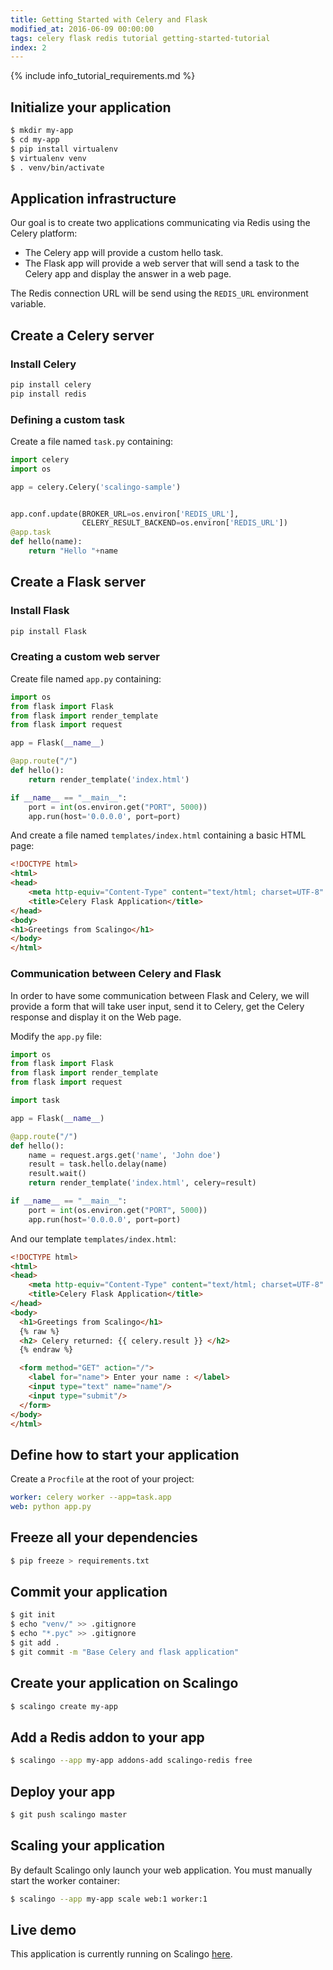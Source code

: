 ```yaml
---
title: Getting Started with Celery and Flask
modified_at: 2016-06-09 00:00:00
tags: celery flask redis tutorial getting-started-tutorial
index: 2
---
```



{% include info_tutorial_requirements.md %}

## Initialize your application

```bash
$ mkdir my-app
$ cd my-app
$ pip install virtualenv
$ virtualenv venv
$ . venv/bin/activate
```

## Application infrastructure

Our goal is to create two applications communicating via Redis using the Celery
platform:

* The Celery app will provide a custom hello task.
* The Flask app will provide a web server that will send a task to the Celery
app and display the answer in a web page.

The Redis connection URL will be send using the `REDIS_URL` environment variable.

## Create a Celery server

### Install Celery

```bash
pip install celery
pip install redis
```

### Defining a custom task

Create a file named `task.py` containing:

```python
import celery
import os

app = celery.Celery('scalingo-sample')


app.conf.update(BROKER_URL=os.environ['REDIS_URL'],
                CELERY_RESULT_BACKEND=os.environ['REDIS_URL'])
@app.task
def hello(name):
    return "Hello "+name
```

## Create a Flask server

### Install Flask

```bash
pip install Flask
```

### Creating a custom web server

Create file named `app.py` containing:

```python
import os
from flask import Flask
from flask import render_template
from flask import request

app = Flask(__name__)

@app.route("/")
def hello():
    return render_template('index.html')

if __name__ == "__main__":
    port = int(os.environ.get("PORT", 5000))
    app.run(host='0.0.0.0', port=port)
```

And create a file named `templates/index.html` containing a basic HTML page:

```html
<!DOCTYPE html>
<html>
<head>
	<meta http-equiv="Content-Type" content="text/html; charset=UTF-8" />
	<title>Celery Flask Application</title>
</head>
<body>
<h1>Greetings from Scalingo</h1>
</body>
</html>
```

### Communication between Celery and Flask

In order to have some communication between Flask and Celery, we will provide a
form that will take user input, send it to Celery, get the Celery response and
display it on the Web page.

Modify the `app.py` file:

```python
import os
from flask import Flask
from flask import render_template
from flask import request

import task

app = Flask(__name__)

@app.route("/")
def hello():
    name = request.args.get('name', 'John doe')
    result = task.hello.delay(name)
    result.wait()
    return render_template('index.html', celery=result)

if __name__ == "__main__":
    port = int(os.environ.get("PORT", 5000))
    app.run(host='0.0.0.0', port=port)
```

And our template `templates/index.html`:

```html
<!DOCTYPE html>
<html>
<head>
	<meta http-equiv="Content-Type" content="text/html; charset=UTF-8" />
	<title>Celery Flask Application</title>
</head>
<body>
  <h1>Greetings from Scalingo</h1>
  {% raw %}
  <h2> Celery returned: {{ celery.result }} </h2>
  {% endraw %}

  <form method="GET" action="/">
    <label for="name"> Enter your name : </label>
    <input type="text" name="name"/>
    <input type="submit"/>
  </form>
</body>
</html>
```

## Define how to start your application

Create a `Procfile` at the root of your project:

```yaml
worker: celery worker --app=task.app
web: python app.py
```

## Freeze all your dependencies

```bash
$ pip freeze > requirements.txt
```

## Commit your application

```bash
$ git init
$ echo "venv/" >> .gitignore
$ echo "*.pyc" >> .gitignore
$ git add .
$ git commit -m "Base Celery and flask application"
```

## Create your application on Scalingo

```bash
$ scalingo create my-app
```

## Add a Redis addon to your app

```bash
$ scalingo --app my-app addons-add scalingo-redis free
```

## Deploy your app

```bash
$ git push scalingo master
```

## Scaling your application

By default Scalingo only launch your web application. You must manually start the worker container:

```bash
$ scalingo --app my-app scale web:1 worker:1
```

## Live demo

This application is currently running on Scalingo [here]( https://sample-python-celery.scalingo.io).
